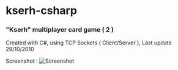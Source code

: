 kserh-csharp
============

### "Kserh" multiplayer card game ( 2 )

Created with C#, using TCP Sockets ( Client/Server ), Last update 29/10/2010

Screenshot : 
![Screenshot](http://i183.photobucket.com/albums/x232/nohponex/screenshot135_zpsdcd1451b.png)

